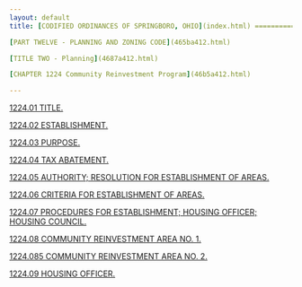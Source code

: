 ```yaml
---
layout: default 
title: [CODIFIED ORDINANCES OF SPRINGBORO, OHIO](index.html) =====================================================

[PART TWELVE - PLANNING AND ZONING CODE](465ba412.html)

[TITLE TWO - Planning](4687a412.html)

[CHAPTER 1224 Community Reinvestment Program](46b5a412.html)

---
```


[1224.01 TITLE.](46caa412.html)

[1224.02 ESTABLISHMENT.](46cda412.html)

[1224.03 PURPOSE.](46d1a412.html)

[1224.04 TAX ABATEMENT.](46d5a412.html)

[1224.05 AUTHORITY; RESOLUTION FOR ESTABLISHMENT OF
AREAS.](46e3a412.html)

[1224.06 CRITERIA FOR ESTABLISHMENT OF AREAS.](46e6a412.html)

[1224.07 PROCEDURES FOR ESTABLISHMENT; HOUSING OFFICER; HOUSING
COUNCIL.](470aa412.html)

[1224.08 COMMUNITY REINVESTMENT AREA NO. 1.](4722a412.html)

[1224.085 COMMUNITY REINVESTMENT AREA NO. 2.](472da412.html)

[1224.09 HOUSING OFFICER.](473ca412.html)
